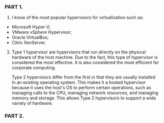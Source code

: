 ### PART 1.

1. I know of the most popular hypervisors for virtualization such as:
- Microsoft Hyper-V; 
- VMware vSphere Hypervisor; 
- Oracle VirtualBox;
- Citrix XenServer.

2. Type 1 hypervisor are hypervisors that run directly on the physical hardware of the host machine. 
   Due to the fact, this type of hypervisor is considered the most effective. 
   It is also considered the most efficient for corporate computing.
   
   Type 2 hypervisors differ from the first in that they are usually installed in an existing operating system. 
   This makes it a hosted hypervisor because it uses the host's OS to perform certain operations, 
   such as managing calls to the CPU, managing network resources, and managing memory and storage. 
   This allows Type 2 hypervisors to support a wide variety of hardware.
   
### PART 2.
